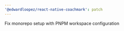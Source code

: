 ```yaml
---
'@edwardloopez/react-native-coachmark': patch
---
```


Fix monorepo setup with PNPM workspace configuration
